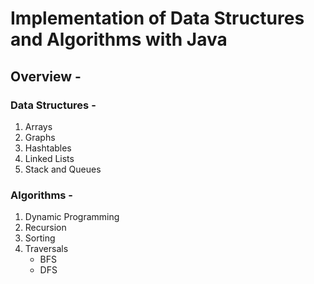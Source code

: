 # Implementation of Data Structures and Algorithms with Java

## Overview - 

### Data Structures - 
1. Arrays
2. Graphs
3. Hashtables
4. Linked Lists
5. Stack and Queues

### Algorithms - 
1. Dynamic Programming
2. Recursion
3. Sorting
4. Traversals
      - BFS
      - DFS
